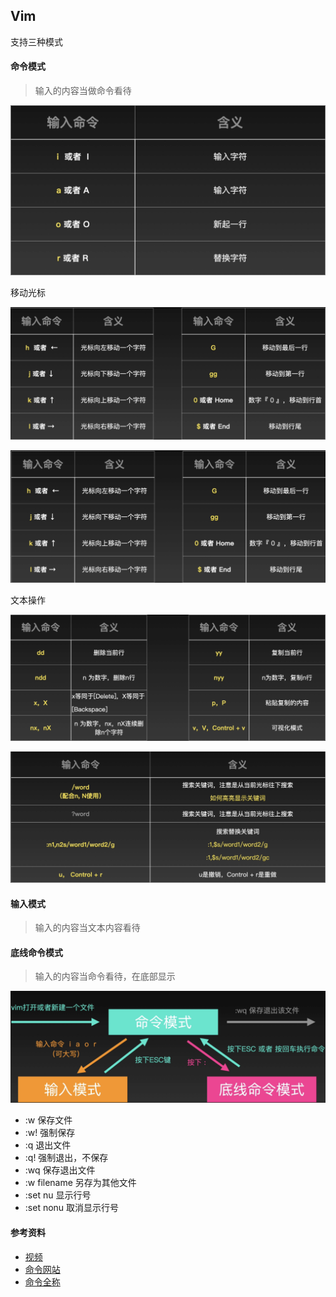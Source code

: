 ## Vim

支持三种模式

#### 命令模式

> 输入的内容当做命令看待

![image-20230409103154126](./image-20230409103154126-1007515.png)

移动光标

![image-20230409103706065](./image-20230409103706065.png)

![image-20230409104006763](./image-20230409104006763.png)

文本操作

![image-20230409104646007](./image-20230409104646007-1008409.png)

![image-20230409105446168](./image-20230409105446168.png)

#### 输入模式

> 输入的内容当文本内容看待



#### 底线命令模式

> 输入的内容当命令看待，在底部显示

![image-20230409103117797](./image-20230409103117797-1007481.png)

* :w 保存文件
* :w! 强制保存
* :q 退出文件
* :q! 强制退出，不保存
* :wq 保存退出文件
* :w filename 另存为其他文件
* :set nu 显示行号
* :set nonu 取消显示行号

#### 参考资料

* [视频](https://space.bilibili.com/522319853/channel/seriesdetail?sid=666503&ctype=0)
* [命令网站](https://ss64.com/osx/setfile.html)
* [命令全称](https://cloud.tencent.com/developer/article/1608604?from=15425&areaSource=102001.2&traceId=2VaO9mk2Fwz4dW-lxXCCd)

